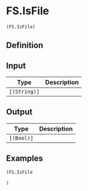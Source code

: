 # FS.IsFile

```clojure
(FS.IsFile)
```

## Definition


## Input
| Type | Description |
|------|-------------|
| `[(String)]` |  |


## Output
| Type | Description |
|------|-------------|
| `[(Bool)]` |  |


## Examples

```clojure
(FS.IsFile

)
```
